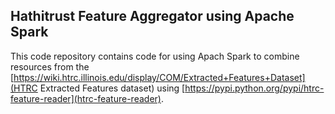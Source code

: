 ## Hathitrust Feature Aggregator using Apache Spark

This code repository contains code for using Apach Spark to combine resources from the [https://wiki.htrc.illinois.edu/display/COM/Extracted+Features+Dataset](HTRC Extracted Features dataset) using [https://pypi.python.org/pypi/htrc-feature-reader](htrc-feature-reader).
